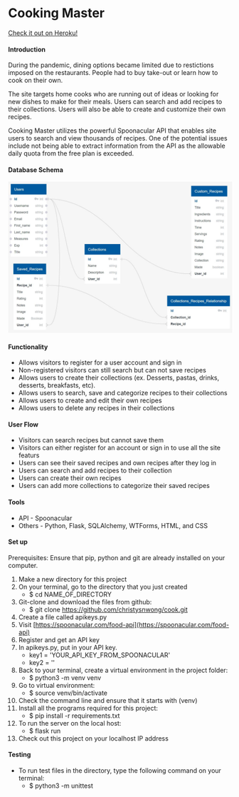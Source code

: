 # Cooking Master
[Check it out on Heroku!](https://cw-cooking-master.herokuapp.com)

#### Introduction

During the pandemic, dining options became limited due to restictions imposed on the restaurants. People had to buy take-out or learn how to cook on their own. 

The site targets home cooks who are running out of ideas or looking for new dishes to make for their meals. Users can search and add recipes to their collections.  Users will also be able to create and customize their own recipes.

Cooking Master utilizes the powerful Spoonacular API that enables site users to search and view thousands of recipes. One of the potential issues include not being able to extract information from the API as the allowable daily quota from the free plan is exceeded. 

#### Database Schema

![](db_schema.JPG)

#### Functionality

* Allows visitors to register for a user account and sign in
* Non-registered visitors can still search but can not save recipes
* Allows users to create their collections (ex. Desserts, pastas, drinks, desserts, breakfasts, etc).
* Allows users to search, save and categorize recipes to their collections 
* Allows users to create and edit their own recipes
* Allows users to delete any recipes in their collections

#### User Flow

* Visitors can search recipes but cannot save them
* Visitors can either register for an account or sign in to use all the site featurs
* Users can see their saved recipes and own recipes after they log in
* Users can search and add recipes to their collection
* Users can create their own recipes
* Users can add more collections to categorize their saved recipes

#### Tools

* API - Spoonacular
* Others - Python, Flask, SQLAlchemy, WTForms, HTML, and CSS

#### Set up

Prerequisites: Ensure that pip, python and git are already installed on your computer.

1. Make a new directory for this project
2. On your terminal, go to the directory that you just created
    * $ cd NAME_OF_DIRECTORY
3. Git-clone and download the files from github:
    * $ git clone https://github.com/christysnwong/cook.git
4. Create a file called apikeys.py
5. Visit [https://spoonacular.com/food-api](https://spoonacular.com/food-api) 
6. Register and get an API key
7. In apikeys.py, put in your API key. 
    * key1 = 'YOUR_API_KEY_FROM_SPOONACULAR'
    * key2 = ''
8. Back to your terminal, create a virtual environment in the project folder:
    * $ python3 -m venv venv
9. Go to virtual environment:
    * $ source venv/bin/activate 
10. Check the command line and ensure that it starts with (venv)
11. Install all the programs required for this project:
    * $ pip install -r requirements.txt
12. To run the server on the local host:
    * $ flask run
13. Check out this project on your localhost IP address

#### Testing

* To run test files in the directory, type the following command on your terminal:
    * $ python3 -m unittest